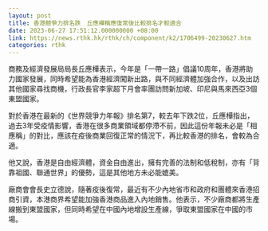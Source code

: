 ```yaml
---
layout: post
title: 香港競爭力排名跌　丘應樺稱應復常後比較排名才較適合
date: 2023-06-27 17:51:12.000000000 +08:00
link: https://news.rthk.hk/rthk/ch/component/k2/1706499-20230627.htm
categories: rthk
---
```


商務及經濟發展局局長丘應樺表示，今年是「一帶一路」倡議10周年，香港將助力國家發展，同時希望能為香港經濟闖新出路，與不同經濟體加強合作，以及出訪其他國家尋找商機，行政長官李家超下月會率團訪問新加坡、印尼與馬來西亞3個東盟國家。

對於香港在最新的《世界競爭力年報》排名第7，較去年下跌2位，丘應樺指出，過去3年受疫情影響，香港在很多商業領域都停滯不前，因此這份年報未必是「相應稱」的對比，應該在疫後商業回復正常的情況下，再比較香港的排名，會較為合適。

他又說，香港是自由經濟體，資金自由進出，擁有完善的法制和低稅制，亦有「背靠祖國、聯通世界」的優勢，這是其他地方未必能媲美。

廠商會會長史立德說，隨著疫後復常，最近有不少內地省市和政府和團體來香港招商引資，本港商界希望能加強香港商品進入內地銷售。他表示，不少廠商都將生產線搬到東盟國家，但同時希望在中國內地增設生產線，爭取東盟國家在中國的市場。
